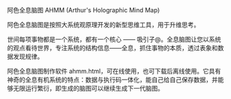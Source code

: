 阿色全息脑图 AHMM (Arthur's Holographic Mind Map)

阿色全息脑图是按照大系统观原理开发的新型思维工具，用于升维思考。

世间每项事物都是一个系统，都有一个核心 —— 吸引子@。全息脑图让您以系统的观点看待世界，专注系统的结构信息——全息，抓住事物的本质，透过表象和数据发现规律。

阿色全息脑图制作软件 ahmm.html，可在线使用，也可下载后离线使用。它具有神奇的全息有机系统的特点：数据与执行码一体化，能自己给自己保存数据，并能够无限运行繁衍，即生成的脑图可以继续生成下一代脑图。
